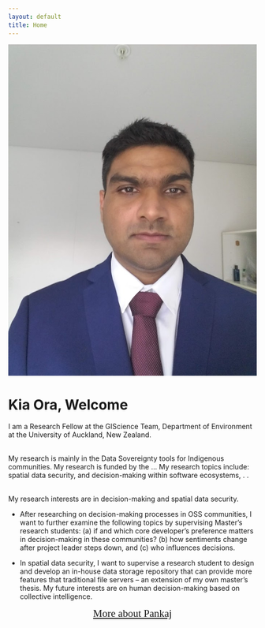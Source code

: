 ```yaml
---
layout: default
title: Home
---
```


<div class="container-fluid">
  <div class="row">
    <div class="col-sm-7">
      <img class="img-fluid" src="./imgs/Pankaj.jpg" alt="Dr Pankaj Sharma"><br>
    </div>
    <div class="col-sm-5">    
    <h1 class="text-primary">Kia Ora, Welcome</h1>

I am a Research Fellow at the GIScience Team, Department of Environment at the University of Auckland, New Zealand. <br><br>

My research is mainly in the Data Sovereignty tools for Indigenous communities. My research is funded by the ... My research topics include: spatial data security, and decision-making within software ecosystems, . .<br><br>
      
My research interests are in decision-making and spatial data security. 

- After researching on decision-making processes in OSS communities, I want to further examine the following topics by supervising Master’s research students: (a) if and which core developer’s preference matters in decision-making in these communities? (b) how sentiments change after project leader steps down, and (c) who influences decisions. 

- In spatial data security, I want to supervise a research student to design and develop an in-house data storage repository that can provide more features that traditional file servers – an extension of my own master’s thesis. My future interests are on human decision-making based on collective intelligence. 

<div style="text-align: center;"><a href="/about.html" style="font-family: 'Homemade Apple', cursive; font-size: 150%;">More about Pankaj</a></div>


</div>
</div>
